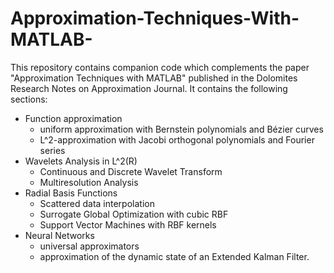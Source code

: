 # Approximation-Techniques-With-MATLAB-
This repository contains companion code which complements the paper "Approximation Techniques with MATLAB" published in the Dolomites Research Notes on Approximation Journal. It contains the following sections:

- Function approximation
  - uniform approximation with Bernstein polynomials and Bézier curves
  - L^2-approximation with Jacobi orthogonal polynomials and Fourier series 
- Wavelets Analysis in L^2(R)
  - Continuous and Discrete Wavelet Transform 
  - Multiresolution Analysis
- Radial Basis Functions
  - Scattered data interpolation
  - Surrogate Global Optimization with cubic RBF
  - Support Vector Machines with RBF kernels
- Neural Networks 
  - universal approximators
  - approximation of the dynamic state of an Extended Kalman Filter.
